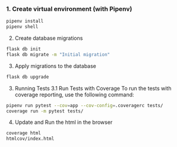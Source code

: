 ### 1. Create virtual environment (with Pipenv)

```bash
pipenv install
pipenv shell
```

2. Create database migrations

```bash
flask db init
flask db migrate -m "Initial migration"
```

3. Apply migrations to the database

```bash
flask db upgrade
```

3. Running Tests
   3.1 Run Tests with Coverage
   To run the tests with coverage reporting, use the following command:

```bash
pipenv run pytest --cov=app --cov-config=.coveragerc tests/
coverage run -m pytest tests/

```

4. Update and Run the html in the browser

```bash
coverage html
htmlcov/index.html
```
